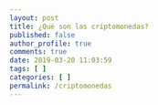 ```yaml
---
layout: post
title: ¿Qué son las criptomonedas?
published: false
author_profile: true
comments: true
date: 2019-03-20 11:03:59
tags: [ ]
categories: [ ]
permalink: /criptomonedas
---
```


